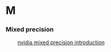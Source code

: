 # M

### Mixed precision
&nbsp;&nbsp;&nbsp;&nbsp;&nbsp;&nbsp;&nbsp;&nbsp;[nvidia mixed precision introduction](https://docs.nvidia.com/deeplearning/performance/mixed-precision-training/index.html#)
